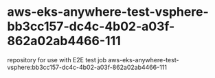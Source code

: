 # aws-eks-anywhere-test-vsphere-bb3cc157-dc4c-4b02-a03f-862a02ab4466-111
repository for use with E2E test job aws-eks-anywhere-test-vsphere:bb3cc157-dc4c-4b02-a03f-862a02ab4466-111
